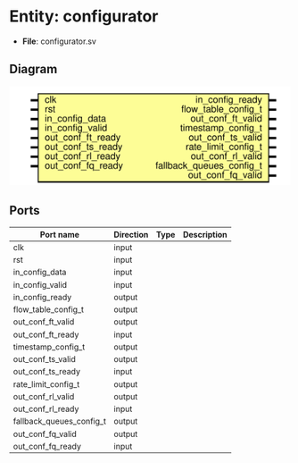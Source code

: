 # Entity: configurator

- **File**: configurator.sv
## Diagram

![Diagram](configurator.svg "Diagram")
## Ports

| Port name                | Direction | Type | Description |
| ------------------------ | --------- | ---- | ----------- |
| clk                      | input     |      |             |
| rst                      | input     |      |             |
| in_config_data           | input     |      |             |
| in_config_valid          | input     |      |             |
| in_config_ready          | output    |      |             |
| flow_table_config_t      | output    |      |             |
| out_conf_ft_valid        | output    |      |             |
| out_conf_ft_ready        | input     |      |             |
| timestamp_config_t       | output    |      |             |
| out_conf_ts_valid        | output    |      |             |
| out_conf_ts_ready        | input     |      |             |
| rate_limit_config_t      | output    |      |             |
| out_conf_rl_valid        | output    |      |             |
| out_conf_rl_ready        | input     |      |             |
| fallback_queues_config_t | output    |      |             |
| out_conf_fq_valid        | output    |      |             |
| out_conf_fq_ready        | input     |      |             |
